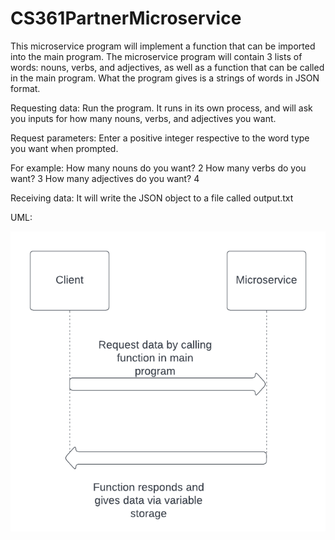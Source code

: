 # CS361PartnerMicroservice

This microservice program will implement a function that can be imported into the main program. The microservice program will contain 3 lists of words: nouns, verbs, and adjectives, as well as a function that can be called in the main program. What the program gives is a strings of words in JSON format. 

Requesting data:
Run the program. It runs in its own process, and will ask you inputs for how many nouns, verbs, and adjectives you want.

Request parameters:
Enter a positive integer respective to the word type you want when prompted.

For example:
How many nouns do you want? 2
How many verbs do you want? 3
How many adjectives do you want? 4

Receiving data: 
It will write the JSON object to a file called output.txt

UML:

![UML](https://github.com/sanen03/CS361PartnerMicroservice/blob/main/UML.png)
